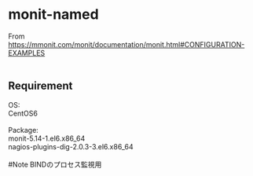 # monit-named
From https://mmonit.com/monit/documentation/monit.html#CONFIGURATION-EXAMPLES
<br>
<br>
## Requirement<br>
OS:<br>
  CentOS6<br>
<br>
Package:<br>
  monit-5.14-1.el6.x86_64<br>
  nagios-plugins-dig-2.0.3-3.el6.x86_64<br>
<br>
#Note
BINDのプロセス監視用<br>
